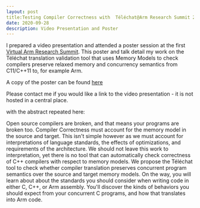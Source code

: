 ```yaml
---
layout: post
title:Testing Compiler Correctness with  Téléchat@Arm Research Summit 2020
date: 2020-09-28
description: Video Presentation and Poster
---
```


I prepared a video presentation and attended a poster session at the first [Virtual Arm Research Summit](https://community.arm.com/developer/research/b/articles/posts/what-you-missed-at-the-first-virtual-arm-research-summit?_ga=2.57313066.1227003164.1601997708-1536546198.1525900856). This poster and talk detail my work on the Téléchat translation validation tool that uses Memory Models to check compilers preserve relaxed memory and concurrency semantics from C11/C++11 to, for example Arm. 

A copy of the poster can be found [here](https://community.arm.com/developer/research/m/resources/991)

Please contact me if you would like a link to the video presentation - it is not hosted in a central place.

with the abstract repeated here:

Open source compilers are broken, and that means your programs are broken too. Compiler Correctness must account for the memory model in the source and target. This isn't simple however as we must account for interpretations of language standards, the effects of optimizations, and requirements of the architecture. We should not leave this work to interpretation, yet there is no tool that can automatically check correctness of C++ compilers with respect to memory models. We propose the Téléchat tool to check whether compiler translation preserves concurrent program semantics over the source and target memory models. On the way, you will learn about about the standards you should consider when writing code in either C, C++, or Arm assembly. You'll discover the kinds of behaviors you should expect from your concurrent C programs, and how that translates into Arm code.